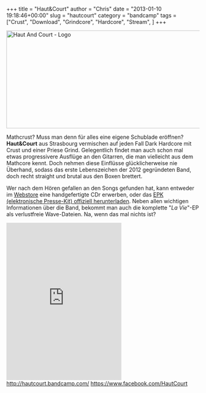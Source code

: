 +++
title = "Haut&Court"
author = "Chris"
date = "2013-01-10 19:18:46+00:00"
slug = "hautcourt"
category = "bandcamp"
tags = ["Crust", "Download", "Grindcore", "Hardcore", "Stream", ]
+++

<img src="http://necroslaughter.de/wp-content/uploads/2013/01/Haut-And-Court-Logo.jpg" alt="Haut And Court Logo" width="0" height="0" class="alignnone size-full wp-image-9908" />
<img src="http://necroslaughter.de/wp-content/uploads/2013/01/Haut-And-Court-Logo.png" alt="Haut And Court - Logo" width="690" height="255" class="alignnone size-full wp-image-9910" />

Mathcrust? Muss man denn für alles eine eigene Schublade eröffnen? **Haut&amp;Court** aus Strasbourg vermischen auf jeden Fall Dark Hardcore mit Crust und einer Priese Grind. Gelegentlich findet man auch schon mal etwas progressivere Ausflüge an den Gitarren, die man vielleicht aus dem Mathcore kennt. Doch nehmen diese Einflüsse glücklicherweise nie Überhand, sodass das erste Lebenszeichen der 2012 gegründeten Band, doch recht straight und brutal aus den Boxen brettert.

Wer nach dem Hören gefallen an den Songs gefunden hat, kann entweder im <a href="http://hautcourt.bigcartel.com/product/2012-ep-la-vie-physical-limited-edition">Webstore</a> eine handgefertigte CDr erwerben, oder das <a href="http://www.mediafire.com/?vwlp3dbaubfqitk">EPK (elektronische Presse-Kit) offiziell herunterladen</a>. Neben allen wichtigen Informationen über die Band, bekommt man auch die komplette "_La Vie_"-EP als verlustfreie Wave-Dateien. Na, wenn das mal nichts ist?

<iframe width="300" height="410" style="position: relative; display: block; width: 300px; height: 410px;" src="http://bandcamp.com/EmbeddedPlayer/v=2/album=598744027/size=grande3/bgcol=222222/linkcol=FFFFFF/" allowtransparency="true" frameborder="0"><a href="http://hautcourt.bandcamp.com/album/la-vie">La vie by Haut&amp;Court.</a></iframe>
<a href="http://hautcourt.bandcamp.com/">http://hautcourt.bandcamp.com/</a>
<a href="https://www.facebook.com/HautCourt">https://www.facebook.com/HautCourt</a>
